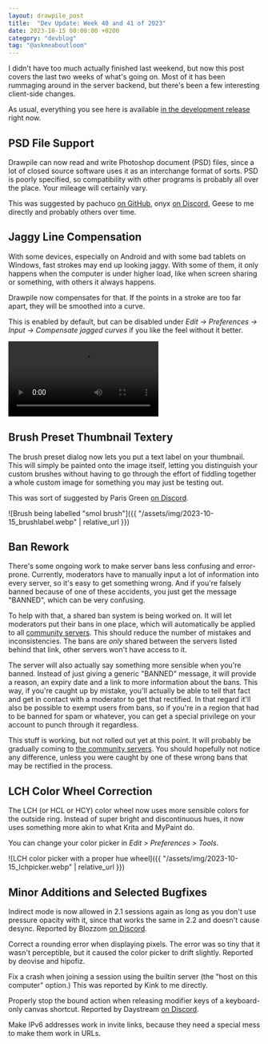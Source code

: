 ```yaml
---
layout: drawpile_post
title:  "Dev Update: Week 40 and 41 of 2023"
date: 2023-10-15 00:00:00 +0200
category: "devblog"
tag: "@askmeaboutloom"
---
```


I didn't have too much actually finished last weekend, but now this post covers the last two weeks of what's going on. Most of it has been rummaging around in the server backend, but there's been a few interesting client-side changes.

As usual, everything you see here is available [in the development release](https://github.com/drawpile/Drawpile/releases/tag/continuous) right now.

## PSD File Support

Drawpile can now read and write Photoshop document (PSD) files, since a lot of closed source software uses it as an interchange format of sorts. PSD is poorly specified, so compatibility with other programs is probably all over the place. Your mileage will certainly vary.

This was suggested by pachuco [on GitHub](https://github.com/drawpile/Drawpile/issues/260), onyx [on Discord](https://discord.gg/M3yyMpC), Geese to me directly and probably others over time.

## Jaggy Line Compensation

With some devices, especially on Android and with some bad tablets on Windows, fast strokes may end up looking jaggy. With some of them, it only happens when the computer is under higher load, like when screen sharing or something, with others it always happens.

Drawpile now compensates for that. If the points in a stroke are too far apart, they will be smoothed into a curve.

This is enabled by default, but can be disabled under *Edit → Preferences → Input → Compensate jagged curves* if you like the feel without it better.

<video controls>
  <source src="{{ "/assets/vid/2023-10-15_interpolate.mp4" | relative_url }}" type="video/mp4"/>
</video>

## Brush Preset Thumbnail Textery

The brush preset dialog now lets you put a text label on your thumbnail. This will simply be painted onto the image itself, letting you distinguish your custom brushes without having to go through the effort of fiddling together a whole custom image for something you may just be testing out.

This was sort of suggested by Paris Green [on Discord](https://discord.gg/M3yyMpC).

![Brush being labelled "smol brush"]({{ "/assets/img/2023-10-15_brushlabel.webp" | relative_url }})

## Ban Rework

There's some ongoing work to make server bans less confusing and error-prone. Currently, moderators have to manually input a lot of information into every server, so it's easy to get something wrong. And if you're falsely banned because of one of these accidents, you just get the message "BANNED", which can be very confusing.

To help with that, a shared ban system is being worked on. It will let moderators put their bans in one place, which will automatically be applied to all [community servers](https://drawpile.net/communities/). This should reduce the number of mistakes and inconsistencies. The bans are *only* shared between the servers listed behind that link, other servers won't have access to it.

The server will also actually say something more sensible when you're banned. Instead of just giving a generic "BANNED" message, it will provide a reason, an expiry date and a link to more information about the bans. This way, if you're caught up by mistake, you'll actually be able to tell that fact and get in contact with a moderator to get that rectified. In that regard it'll also be possible to exempt users from bans, so if you're in a region that had to be banned for spam or whatever, you can get a special privilege on your account to punch through it regardless.

This stuff is working, but not rolled out yet at this point. It will probably be gradually coming to [the community servers](https://drawpile.net/communities/). You should hopefully not notice any difference, unless you were caught by one of these wrong bans that may be rectified in the process.

## LCH Color Wheel Correction

The LCH (or HCL or HCY) color wheel now uses more sensible colors for the outside ring. Instead of super bright and discontinuous hues, it now uses something more akin to what Krita and MyPaint do.

You can change your color picker in *Edit > Preferences > Tools*.

![LCH color picker with a proper hue wheel]({{ "/assets/img/2023-10-15_lchpicker.webp" | relative_url }})

## Minor Additions and Selected Bugfixes

Indirect mode is now allowed in 2.1 sessions again as long as you don't use pressure opacity with it, since that works the same in 2.2 and doesn't cause desync. Reported by Blozzom [on Discord](https://discord.gg/M3yyMpC).

Correct a rounding error when displaying pixels. The error was so tiny that it wasn't perceptible, but it caused the color picker to drift slightly. Reported by deovise and hipofiz.

Fix a crash when joining a session using the builtin server (the "host on this computer" option.) This was reported by Kink to me directly.

Properly stop the bound action when releasing modifier keys of a keyboard-only canvas shortcut. Reported by Daystream [on Discord](https://discord.gg/M3yyMpC).

Make IPv6 addresses work in invite links, because they need a special mess to make them work in URLs.
